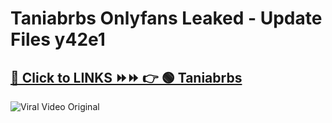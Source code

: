 
 # Taniabrbs Onlyfans Leaked - Update Files y42e1

## <h2><a href="https://clipsfans.com/Taniabrbs&ref=git">🔗 Click to LINKS ⏩⏩ 👉 🟢 Taniabrbs </a></h2>

<a href="https://clipsfans.com/Taniabrbs&ref=git" rel="nofollow" data-target="animated-image.originalLink"><img src="https://i.ibb.co.com/xMMVF88/686577567.gif" alt="Viral Video Original" style="max-width: 100%; display: inline-block;" data-target="animated-image.originalImage"></a>

